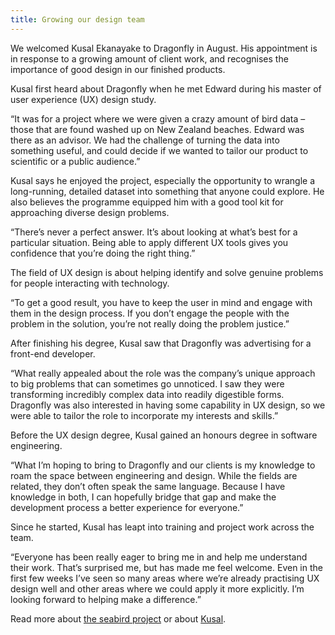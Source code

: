 ```yaml
---
title: Growing our design team
---
```


We welcomed Kusal Ekanayake to Dragonfly in August. His appointment is in
response to a growing amount of client work, and recognises the importance of
good design in our finished products.

<!--more-->

Kusal first heard about Dragonfly when he met Edward during his master of user experience (UX) design study.

“It was for a project where we were given a crazy amount of bird data – those that are found washed up on New Zealand beaches. Edward was there as an advisor. We had the challenge of turning the data into something useful, and could decide if we wanted to tailor our product to scientific or a public audience.”

Kusal says he enjoyed the project, especially the opportunity to wrangle a long-running, detailed dataset into something that anyone could explore. He also believes the programme equipped him with a good tool kit for approaching diverse design problems.

“There’s never a perfect answer. It’s about looking at what’s best for a particular situation. Being able to apply different UX tools gives you confidence that you’re doing the right thing.”


The field of UX design is about helping identify and solve genuine problems for people interacting with technology.

“To get a good result, you have to keep the user in mind and engage with them in the design process. If you don’t engage the people with the problem in the solution, you’re not really doing the problem justice.”

After finishing his degree, Kusal saw that Dragonfly was advertising for a front-end developer.

“What really appealed about the role was the company’s unique approach to big problems that can sometimes go unnoticed. I saw they were transforming incredibly complex data into readily digestible forms. Dragonfly was also interested in having some capability in UX design, so we were able to tailor the role to incorporate my interests and skills.”

Before the UX design degree, Kusal gained an honours degree in software engineering.

“What I’m hoping to bring to Dragonfly and our clients is my knowledge to roam the space between engineering and design. While the fields are related, they don’t often speak the same language. Because I have knowledge in both, I can hopefully bridge that gap and make the development process a better experience for everyone.”

Since he started, Kusal has leapt into training and project work across the team.

“Everyone has been really eager to bring me in and help me understand their work. That’s surprised me, but has made me feel welcome. Even in the first few weeks I’ve seen so many areas where we’re already practising UX design well and other areas where we could apply it more explicitly. I’m looking forward to helping make a difference.”


Read more about [the seabird project](/news/2022-03-18-muxd.html) or about [Kusal](/people/ekanayake-kusal.html).  
